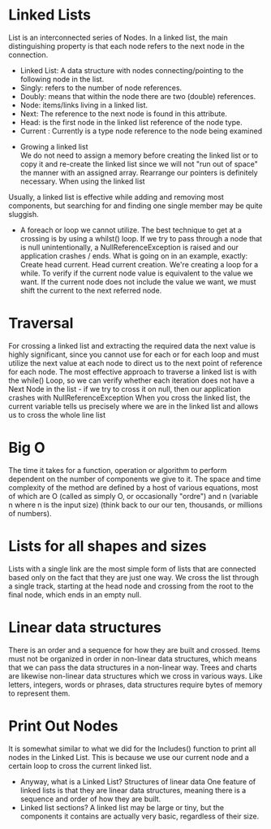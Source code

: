 # Linked Lists 
List is an interconnected series of Nodes.
In a linked list, the main distinguishing property is that each node refers to the next node in the connection.
* Linked List: A data structure with nodes connecting/pointing to the following node in the list.
* Singly: refers to the number of node references.
* Doubly: means that within the node there are two (double) references.
* Node: items/links living in a linked list.
* Next: The reference to the next node is found in this attribute.
* Head: is the first node in the linked list reference of the node type.
* Current : Currently is a type node reference to the node being examined

- Growing a linked list </br>
We do not need to assign a memory before creating the linked list or to copy it and re-create the linked list since we will not "run out of space" the manner with an assigned array. Rearrange our pointers is definitely necessary.
When using the linked list

Usually, a linked list is effective while adding and removing most components, but searching for and finding one single member may be quite sluggish.

- A foreach or loop we cannot utilize. The best technique to get at a crossing is by using a whilst() loop.
If we try to pass through a node that is null unintentionally, a NullReferenceException is raised and our application crashes / ends.
What is going on in an example, exactly:
Create head current. Head current creation.
We're creating a loop for a while.
To verify if the current node value is equivalent to the value we want.
If the current node does not include the value we want, we must shift the current to the next referred node.

# Traversal
For crossing a linked list and extracting the required data the next value is highly significant, since you cannot use for each or for each loop and must utilize the next value at each node to direct us to the next point of reference for each node.
The most effective approach to traverse a linked list is with the while() Loop, so we can verify whether each iteration does not have a Next Node in the list - if we try to cross it on null, then our application crashes with NullReferenceException
When you cross the linked list, the current variable tells us precisely where we are in the linked list and allows us to cross the whole line list

# Big O
The time it takes for a function, operation or algorithm to perform dependent on the number of components we give to it.
The space and time complexity of the method are defined by a host of various equations, most of which are O (called as simply O, or occasionally "ordre") and n (variable n where n is the input size) (think back to our our ten, thousands, or millions of numbers).
# Lists for all shapes and sizes
Lists with a single link are the most simple form of lists that are connected based only on the fact that they are just one way. We cross the list through a single track, starting at the head node and crossing from the root to the final node, which ends in an empty null.
# Linear data structures
There is an order and a sequence for how they are built and crossed.
Items must not be organized in order in non-linear data structures, which means that we can pass the data structures in a non-linear way.
Trees and charts are likewise non-linear data structures which we cross in various ways.
Like letters, integers, words or phrases, data structures require bytes of memory to represent them.

#  Print Out Nodes
It is somewhat similar to what we did for the Includes() function to print all nodes in the Linked List. This is because we use our current node and a certain loop to cross the current linked list.
- Anyway, what is a Linked List?
Structures of linear data One feature of linked lists is that they are linear data structures, meaning there is a sequence and order of how they are built.
- Linked list sections?
A linked list may be large or tiny, but the components it contains are actually very basic, regardless of their size.